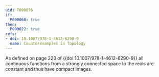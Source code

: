 ```yaml
---
uid: T000076
if:
  P000060: true
then:
  P000022: true
refs:
- doi: 10.1007/978-1-4612-6290-9
  name: Counterexamples in Topology
---
```


As defined on page 223 of {{doi:10.1007/978-1-4612-6290-9}}
all continuous functions from a strongly connected space to the
reals are constant and thus have compact images.
